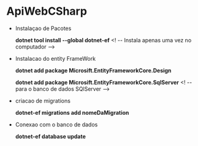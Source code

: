 # ApiWebCSharp

* Instalaçao de Pacotes

  **dotnet tool install --global dotnet-ef**           <! -- Instala apenas uma vez no computador -->

* Instalacao do entity FrameWork

  **dotnet add package Microsift.EntityFrameworkCore.Design**

  **dotnet add package Microsift.EntityFrameworkCore.SqlServer**                  <! --   para o banco de dados SQlServer -->
  

* criacao de migrations </b>


  **dotnet-ef migrations add nomeDaMigration**        <!--  dotnet-ef migrations add CriacaoTabelaTarefa -->

* Conexao com o banco de dados
 
    **dotnet-ef database update**
